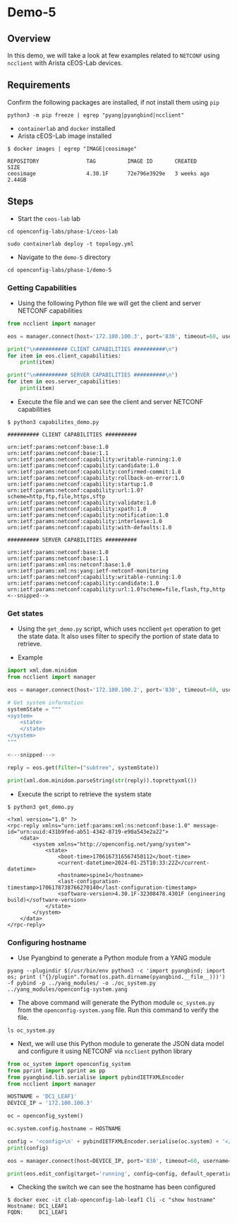 # Demo-5

## Overview

In this demo, we will take a look at few examples related to `NETCONF` using `ncclient` with Arista cEOS-Lab devices.

## Requirements

Confirm the following packages are installed, if not install them using `pip`

```shell
python3 -m pip freeze | egrep "pyang|pyangbind|ncclient"
```

* `containerlab` and `docker` installed
* Arista cEOS-Lab image installed

```shell
$ docker images | egrep "IMAGE|ceosimage"

REPOSITORY               TAG          IMAGE ID       CREATED         SIZE
ceosimage                4.30.1F      72e796e3929e   3 weeks ago     2.44GB
```

## Steps

* Start the `ceos-lab` lab

```shell
cd openconfig-labs/phase-1/ceos-lab

sudo containerlab deploy -t topology.yml
```

* Navigate to the `demo-5` directory

```shell
cd openconfig-labs/phase-1/demo-5
```

### Getting Capabilities

* Using the following Python file we will get the client and server NETCONF capabilities

```python
from ncclient import manager

eos = manager.connect(host='172.100.100.3', port='830', timeout=60, username='admin', password='admin', hostkey_verify=False)

print("\n########## CLIENT CAPABILITIES ##########\n")
for item in eos.client_capabilities:
    print(item)

print("\n########## SERVER CAPABILITIES ##########\n")
for item in eos.server_capabilities:
    print(item)
```

* Execute the file and we can see the client and server NETCONF capabilities

```shell
$ python3 capabilites_demo.py

########## CLIENT CAPABILITIES ##########

urn:ietf:params:netconf:base:1.0
urn:ietf:params:netconf:base:1.1
urn:ietf:params:netconf:capability:writable-running:1.0
urn:ietf:params:netconf:capability:candidate:1.0
urn:ietf:params:netconf:capability:confirmed-commit:1.0
urn:ietf:params:netconf:capability:rollback-on-error:1.0
urn:ietf:params:netconf:capability:startup:1.0
urn:ietf:params:netconf:capability:url:1.0?scheme=http,ftp,file,https,sftp
urn:ietf:params:netconf:capability:validate:1.0
urn:ietf:params:netconf:capability:xpath:1.0
urn:ietf:params:netconf:capability:notification:1.0
urn:ietf:params:netconf:capability:interleave:1.0
urn:ietf:params:netconf:capability:with-defaults:1.0

########## SERVER CAPABILITIES ##########

urn:ietf:params:netconf:base:1.0
urn:ietf:params:netconf:base:1.1
urn:ietf:params:xml:ns:netconf:base:1.0
urn:ietf:params:xml:ns:yang:ietf-netconf-monitoring
urn:ietf:params:netconf:capability:writable-running:1.0
urn:ietf:params:netconf:capability:candidate:1.0
urn:ietf:params:netconf:capability:url:1.0?scheme=file,flash,ftp,http
<--snipped-->
```

### Get states

* Using the `get_demo.py` script, which uses ncclient `get` operation to get the state data. It also uses filter to specify the portion of state data to retrieve.

* Example

```python
import xml.dom.minidom
from ncclient import manager

eos = manager.connect(host='172.100.100.2', port='830', timeout=60, username='admin', password='admin', hostkey_verify=False)

# Get system information
systemState = """
<system>
    <state>
    </state>
</system>
"""

<---snipped--->

reply = eos.get(filter=("subtree", systemState))

print(xml.dom.minidom.parseString(str(reply)).toprettyxml())
```

* Execute the script to retrieve the system state

```shell
$ python3 get_demo.py

<?xml version="1.0" ?>
<rpc-reply xmlns="urn:ietf:params:xml:ns:netconf:base:1.0" message-id="urn:uuid:431b9fed-ab51-4342-8719-e90a543e2a22">
	<data>
		<system xmlns="http://openconfig.net/yang/system">
			<state>
				<boot-time>1706167316567450112</boot-time>
				<current-datetime>2024-01-25T10:33:22Z</current-datetime>
				<hostname>spine1</hostname>
				<last-configuration-timestamp>1706178738766270140</last-configuration-timestamp>
				<software-version>4.30.1F-32308478.4301F (engineering build)</software-version>
			</state>
		</system>
	</data>
</rpc-reply>
```

### Configuring hostname

* Use Pyangbind to generate a Python module from a YANG module

```shell
pyang --plugindir $(/usr/bin/env python3 -c 'import pyangbind; import os; print ("{}/plugin".format(os.path.dirname(pyangbind.__file__)))') -f pybind -p ../yang_modules/ -o ./oc_system.py ../yang_modules/openconfig-system.yang
```

* The above command will generate the Python module `oc_system.py` from the `openconfig-system.yang` file. Run this command to verify the file.

```shell
ls oc_system.py
```

* Next, we will use this Python module to generate the JSON data model and configure it using NETCONF via `ncclient` python library

```python
from oc_system import openconfig_system
from pprint import pprint as pp
from pyangbind.lib.serialise import pybindIETFXMLEncoder
from ncclient import manager

HOSTNAME = 'DC1_LEAF1'
DEVICE_IP = '172.100.100.3'

oc = openconfig_system()

oc.system.config.hostname = HOSTNAME

config = '<config>\n' + pybindIETFXMLEncoder.serialise(oc.system) + '</config>\n'
print(config)

eos = manager.connect(host=DEVICE_IP, port='830', timeout=60, username='admin', password='admin', hostkey_verify=False)

print(eos.edit_config(target='running', config=config, default_operation='merge'))
```

* Checking the switch we can see the hostname has been configured

```shell
$ docker exec -it clab-openconfig-lab-leaf1 Cli -c "show hostname"
Hostname: DC1_LEAF1
FQDN:     DC1_LEAF1
```
